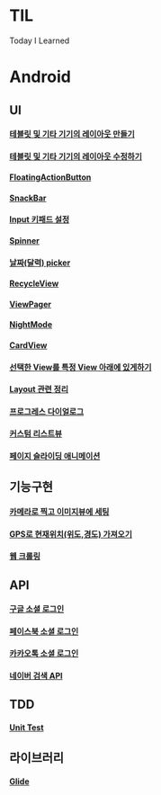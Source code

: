 # TIL
Today I Learned

# Android
## UI
#### [테블릿 및 기타 기기의 레이아웃 만들기](https://github.com/jkey20/TIL/blob/master/Android%20Developer%20Fundamentals%20Course/2020_02_03.md#%EA%B0%80%EB%A1%9C%EB%B0%A9%ED%96%A5%EC%9D%98-%EB%A0%88%EC%9D%B4%EC%95%84%EC%9B%83-%EB%B3%80%ED%98%95-%EB%A7%8C%EB%93%A4%EA%B8%B0)

#### [테블릿 및 기타 기기의 레이아웃 수정하기](https://github.com/jkey20/TIL/blob/master/Android%20Developer%20Fundamentals%20Course/2020_02_08.md#android-fundamentals-053-adaptive-layouts)

#### [FloatingActionButton](https://github.com/jkey20/TIL/blob/master/Android%20Developer%20Fundamentals%20Course/2020_02_07.md#floatingactionbutton-%EB%B3%80%EA%B2%BD)


#### [SnackBar](https://github.com/jkey20/TIL/blob/master/Android%20Developer%20Fundamentals%20Course/2020_02_07.md#snackbar)

#### [Input 키패드 설정](https://github.com/jkey20/TIL/blob/master/Android%20Developer%20Fundamentals%20Course/2020_02_07.md#android-fundamentals-042-input-controls)

#### [Spinner](https://github.com/jkey20/TIL/blob/master/Android%20Developer%20Fundamentals%20Course/2020_02_07.md#spinner-%EC%82%AC%EC%9A%A9)

#### [날짜(달력) picker](https://github.com/jkey20/TIL/blob/master/Android%20Developer%20Fundamentals%20Course/2020_02_07.md#android-fundamentals-043-menus-and-pickers)

#### [RecycleView](https://github.com/jkey20/TIL/blob/master/Android%20Developer%20Fundamentals%20Course/2020_02_07.md#recycleview)

#### [ViewPager](https://github.com/jkey20/TIL/blob/master/MeeatNowProject/2020_02_07.md#viewpager)

#### [NightMode](https://github.com/jkey20/TIL/blob/master/Android%20Developer%20Fundamentals%20Course/2020_02_08.md#night-mode)

#### [CardView](https://github.com/jkey20/TIL/blob/master/Android%20Developer%20Fundamentals%20Course/2020_02_08.md#cardview)

#### [선택한 View를 특정 View 아래에 있게하기](https://github.com/jkey20/TIL/blob/master/MeeatNowProject/2020_02_08.md#%EC%84%A0%ED%83%9D%ED%95%9C-view%EB%A5%BC-%ED%8A%B9%EC%A0%95-view-%EC%95%84%EB%9E%98%EC%97%90-%EC%9E%88%EA%B2%8C%ED%95%98%EA%B8%B0)

#### [Layout 관련 정리](https://github.com/jkey20/TIL/blob/master/MeeatNowProject/2020_02_14.md#layout-%EA%B4%80%EB%A0%A8-%EC%A0%95%EB%A6%AC)

#### [프로그레스 다이얼로그](https://github.com/jkey20/TIL/blob/master/MeeatNowProject/2020_02_14.md#%ED%94%84%EB%A1%9C%EA%B7%B8%EB%A0%88%EC%8A%A4-%EB%8B%A4%EC%9D%B4%EC%96%BC%EB%A1%9C%EA%B7%B8)

#### [커스텀 리스트뷰](https://github.com/jkey20/TIL/blob/master/MeeatNowProject/2020_02_18.md#%EC%BB%A4%EC%8A%A4%ED%85%80-%EB%A6%AC%EC%8A%A4%ED%8A%B8%EB%B7%B0-%EA%B5%AC%ED%98%84)

#### [페이지 슬라이딩 애니메이션](https://github.com/jkey20/TIL/blob/master/MeeatNowProject/2020_02_18.md#%ED%8E%98%EC%9D%B4%EC%A7%80-%EC%8A%AC%EB%9D%BC%EC%9D%B4%EB%94%A9-%EC%95%A0%EB%8B%88%EB%A9%94%EC%9D%B4%EC%85%98)


## 기능구현
#### [카메라로 찍고 이미지뷰에 세팅](https://github.com/jkey20/TIL/blob/master/MeeatNowProject/2020_02_14.md#%ED%94%84%EB%A1%9C%EA%B7%B8%EB%A0%88%EC%8A%A4-%EB%8B%A4%EC%9D%B4%EC%96%BC%EB%A1%9C%EA%B7%B8)

#### [GPS로 현재위치(위도,경도) 가져오기](https://github.com/jkey20/TIL/blob/master/MeeatNowProject/2020_02_14.md#gps%EB%A1%9C-%ED%98%84%EC%9E%AC-%EC%9C%84%EC%B9%98-%EA%B0%80%EC%A0%B8%EC%98%A4%EA%B8%B0)

#### [웹 크롤링](https://github.com/jkey20/TIL/blob/master/MeeatNowProject/2020_02_17.md#%EC%9B%B9-%ED%81%AC%EB%A1%A4%EB%A7%81)
## API
#### [구글 소셜 로그인](https://github.com/jkey20/TIL/blob/master/MeeatNowProject/2020_02_10.md#%EA%B5%AC%EA%B8%80-%EC%86%8C%EC%85%9C-%EB%A1%9C%EA%B7%B8%EC%9D%B8-%EA%B5%AC%ED%98%84)

#### [페이스북 소셜 로그인](https://github.com/jkey20/TIL/blob/master/MeeatNowProject/2020_02_10.md#%ED%8E%98%EC%9D%B4%EC%8A%A4%EB%B6%81-%EC%86%8C%EC%85%9C-%EB%A1%9C%EA%B7%B8%EC%9D%B8-%EA%B5%AC%ED%98%84)

#### [카카오톡 소셜 로그인](https://github.com/jkey20/TIL/blob/master/MeeatNowProject/2020_02_11.md#%EC%B9%B4%EC%B9%B4%EC%98%A4%ED%86%A1-%EC%86%8C%EC%85%9C-%EB%A1%9C%EA%B7%B8%EC%9D%B8-%EA%B5%AC%ED%98%84)

#### [네이버 검색 API](https://github.com/jkey20/TIL/blob/master/MeeatNowProject/2020_02_17.md#%EB%84%A4%EC%9D%B4%EB%B2%84-%EA%B2%80%EC%83%89-api)

## TDD
#### [Unit Test](https://github.com/jkey20/TIL/blob/master/Android%20Developer%20Fundamentals%20Course/2020_02_06.md#android-fundamentals-032-unit-tests)

## 라이브러리
#### [Glide](https://github.com/jkey20/TIL/blob/master/MeeatNowProject/2020_02_07.md#glide)
